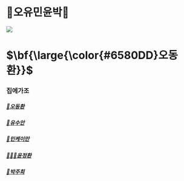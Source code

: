 # 🙌오유민윤박🙌

<img src="https://i0.wp.com/atiempo.tv/wp-content/uploads/2022/08/Dia-Internacional-de-la-Amistad.png?fit=2000%2C1204&ssl=1"/>

# <span>$\bf{\large{\color{#6580DD}오동환\}}$</span>

### 집에가조

##### [🛌오동환](/members/Oh.md)

##### [🌵유수안](/members/Yu.md)

##### [:tada:민케이만](members/Min.md)

##### [🧑🏻‍💻윤정환](members/yoon.md)

##### [🤟박주희](members/Park.md)
